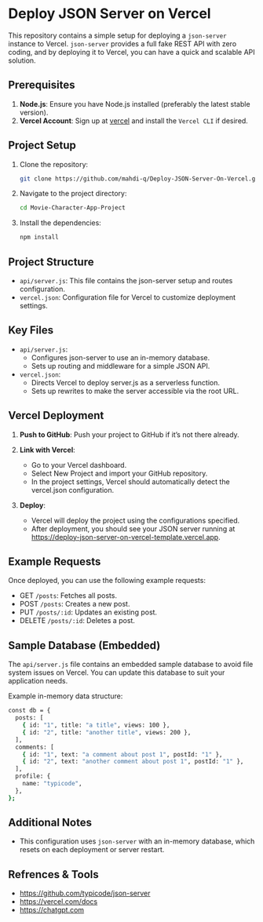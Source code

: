 # Deploy JSON Server on Vercel

This repository contains a simple setup for deploying a `json-server` instance to Vercel. `json-server` provides a full fake REST API with zero coding, and by deploying it to Vercel, you can have a quick and scalable API solution.

## Prerequisites

1. **Node.js**: Ensure you have Node.js installed (preferably the latest stable version).
2. **Vercel Account**: Sign up at [vercel](vercel.com) and install the `Vercel CLI` if desired.

## Project Setup

1. Clone the repository:
   ```bash
   git clone https://github.com/mahdi-q/Deploy-JSON-Server-On-Vercel.git
   ```
2. Navigate to the project directory:
   ```bash
   cd Movie-Character-App-Project
   ```
3. Install the dependencies:
   ```bash
   npm install
   ```

## Project Structure

- `api/server.js`: This file contains the json-server setup and routes configuration.
- `vercel.json`: Configuration file for Vercel to customize deployment settings.

## Key Files

- `api/server.js`:
  - Configures json-server to use an in-memory database.
  - Sets up routing and middleware for a simple JSON API.
- `vercel.json`:
  - Directs Vercel to deploy server.js as a serverless function.
  - Sets up rewrites to make the server accessible via the root URL.

## Vercel Deployment

1. **Push to GitHub**: Push your project to GitHub if it’s not there already.

2. **Link with Vercel**:

   - Go to your Vercel dashboard.
   - Select New Project and import your GitHub repository.
   - In the project settings, Vercel should automatically detect the vercel.json configuration.

3. **Deploy**:
   - Vercel will deploy the project using the configurations specified.
   - After deployment, you should see your JSON server running at https://deploy-json-server-on-vercel-template.vercel.app.

## Example Requests

Once deployed, you can use the following example requests:

- GET `/posts`: Fetches all posts.
- POST `/posts`: Creates a new post.
- PUT `/posts/:id`: Updates an existing post.
- DELETE `/posts/:id`: Deletes a post.

## Sample Database (Embedded)

The `api/server.js` file contains an embedded sample database to avoid file system issues on Vercel. You can update this database to suit your application needs.

Example in-memory data structure:

```bash
const db = {
  posts: [
    { id: "1", title: "a title", views: 100 },
    { id: "2", title: "another title", views: 200 },
  ],
  comments: [
    { id: "1", text: "a comment about post 1", postId: "1" },
    { id: "2", text: "another comment about post 1", postId: "1" },
  ],
  profile: {
    name: "typicode",
  },
};
```

## Additional Notes

- This configuration uses `json-server` with an in-memory database, which resets on each deployment or server restart.

## Refrences & Tools

- https://github.com/typicode/json-server
- https://vercel.com/docs
- https://chatgpt.com
